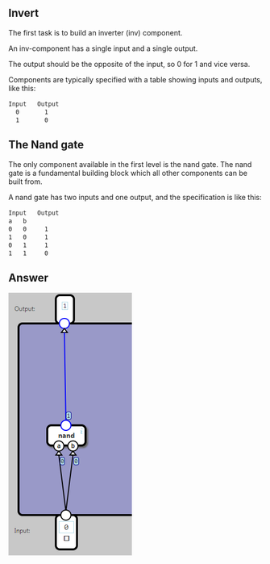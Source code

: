## Invert

The first task is to build an inverter (inv) component.

An inv-component has a single input and a single output.

The output should be the opposite of the input, so 0 for 1 and vice versa.

Components are typically specified with a table showing inputs and outputs, like this:


	Input	Output
	  0	      1
	  1	      0


## The Nand gate

The only component available in the first level is the nand gate. The nand gate is a fundamental building block which all other components can be built from.

A nand gate has two inputs and one output, and the specification is like this:

	Input	Output
	a	b	
	0	0	  1
	1	0	  1
	0	1	  1
	1	1	  0


## Answer

![invert](01_invert.png)